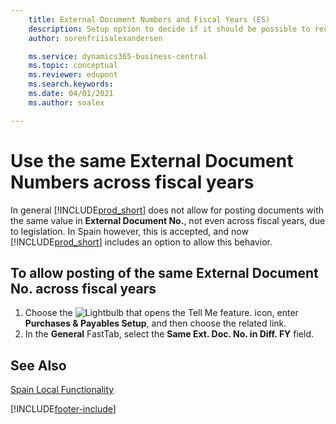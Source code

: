 ```yaml
---
    title: External Document Numbers and Fiscal Years (ES)
    description: Setup option to decide if it should be possible to reuse External Document Numbers across fiscal years in the Spanish version of Business Central.
    author: sorenfriisalexandersen

    ms.service: dynamics365-business-central
    ms.topic: conceptual
    ms.reviewer: edupont
    ms.search.keywords:
    ms.date: 04/01/2021
    ms.author: soalex

---
```

# Use the same External Document Numbers across fiscal years

In general [!INCLUDE[prod_short](../../includes/prod_short.md)] does not allow for posting documents with the same value in **External Document No.**, not even across fiscal years, due to legislation. In Spain however, this is accepted, and now [!INCLUDE[prod_short](../../includes/prod_short.md)] includes an option to allow this behavior.  

## To allow posting of the same **External Document No.** across fiscal years

1. Choose the ![Lightbulb that opens the Tell Me feature.](../../media/ui-search/search_small.png "Tell me what you want to do") icon, enter **Purchases & Payables Setup**, and then choose the related link.  
2. In the **General** FastTab, select the **Same Ext. Doc. No. in Diff. FY** field.

## See Also

[Spain Local Functionality](spain-local-functionality.md)


[!INCLUDE[footer-include](../../includes/footer-banner.md)]